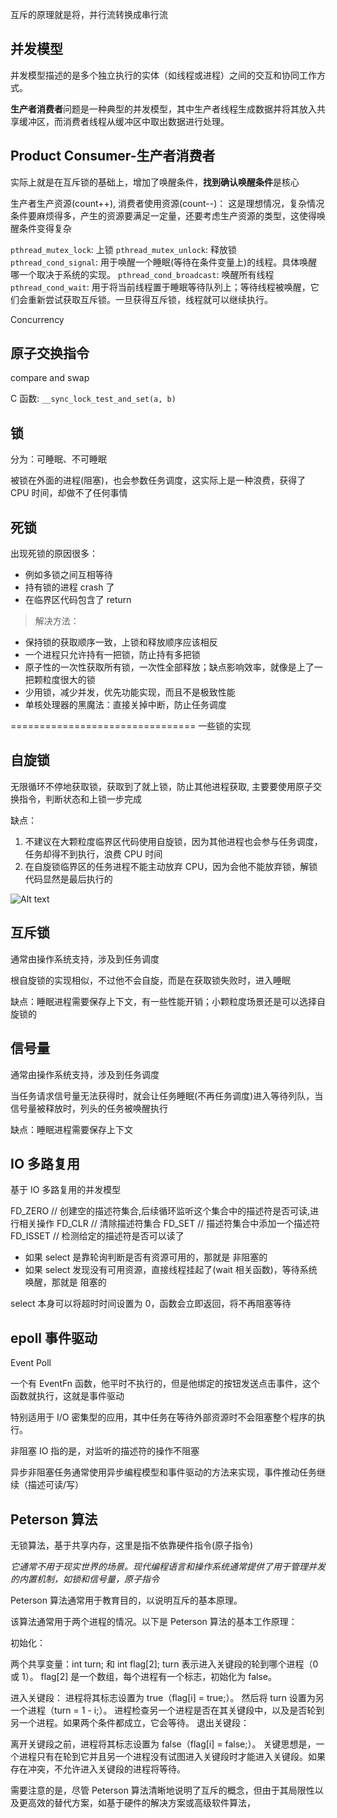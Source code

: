 互斥的原理就是将，并行流转换成串行流

## 并发模型

并发模型描述的是多个独立执行的实体（如线程或进程）之间的交互和协同工作方式。

**生产者消费者**问题是一种典型的并发模型，其中生产者线程生成数据并将其放入共享缓冲区，而消费者线程从缓冲区中取出数据进行处理。

## Product Consumer-生产者消费者

实际上就是在互斥锁的基础上，增加了唤醒条件，**找到确认唤醒条件**是核心

生产者生产资源(count++), 消费者使用资源(count--)：
这是理想情况，复杂情况条件要麻烦得多，产生的资源要满足一定量，还要考虑生产资源的类型，这使得唤醒条件变得复杂

`pthread_mutex_lock`: 上锁
`pthread_mutex_unlock`: 释放锁
`pthread_cond_signal`: 用于唤醒一个睡眠(等待在条件变量上)的线程。具体唤醒哪一个取决于系统的实现。
`pthread_cond_broadcast`: 唤醒所有线程
`pthread_cond_wait`: 用于将当前线程置于睡眠等待队列上；等待线程被唤醒，它们会重新尝试获取互斥锁。一旦获得互斥锁，线程就可以继续执行。

Concurrency

## 原子交换指令

compare and swap

C 函数: `__sync_lock_test_and_set(a, b)`

## 锁

分为：可睡眠、不可睡眠

被锁在外面的进程(阻塞)，也会参数任务调度，这实际上是一种浪费，获得了 CPU 时间，却做不了任何事情

## 死锁

出现死锁的原因很多：

- 例如多锁之间互相等待
- 持有锁的进程 crash 了
- 在临界区代码包含了 return

> 解决方法：

- 保持锁的获取顺序一致，上锁和释放顺序应该相反
- 一个进程只允许持有一把锁，防止持有多把锁
- 原子性的一次性获取所有锁，一次性全部释放；缺点影响效率，就像是上了一把颗粒度很大的锁
- 少用锁，减少并发，优先功能实现，而且不是极致性能
- 单核处理器的黑魔法：直接关掉中断，防止任务调度

================================
一些锁的实现

## 自旋锁

无限循环不停地获取锁，获取到了就上锁，防止其他进程获取, 主要要使用原子交换指令，判断状态和上锁一步完成

缺点：

1. 不建议在大颗粒度临界区代码使用自旋锁，因为其他进程也会参与任务调度，任务却得不到执行，浪费 CPU 时间
2. 在自旋锁临界区的任务进程不能主动放弃 CPU，因为会他不能放弃锁，解锁代码显然是最后执行的

![Alt text](image.png)

## 互斥锁

通常由操作系统支持，涉及到任务调度

根自旋锁的实现相似，不过他不会自旋，而是在获取锁失败时，进入睡眠

缺点：睡眠进程需要保存上下文，有一些性能开销；小颗粒度场景还是可以选择自旋锁的

## 信号量

通常由操作系统支持，涉及到任务调度

当任务请求信号量无法获得时，就会让任务睡眠(不再任务调度)进入等待列队，当信号量被释放时，列头的任务被唤醒执行

缺点：睡眠进程需要保存上下文

## IO 多路复用

基于 IO 多路复用的并发模型

FD_ZERO // 创建空的描述符集合,后续循环监听这个集合中的描述符是否可读,进行相关操作
FD_CLR // 清除描述符集合
FD_SET // 描述符集合中添加一个描述符
FD_ISSET // 检测给定的描述符是否可以读了

- 如果 select 是靠轮询判断是否有资源可用的，那就是 非阻塞的
- 如果 select 发现没有可用资源，直接线程挂起了(wait 相关函数)，等待系统唤醒，那就是 阻塞的

select 本身可以将超时时间设置为 0，函数会立即返回，将不再阻塞等待

## epoll 事件驱动

Event Poll

一个有 EventFn 函数，他平时不执行的，但是他绑定的按钮发送点击事件，这个函数就执行，这就是事件驱动

特别适用于 I/O 密集型的应用，其中任务在等待外部资源时不会阻塞整个程序的执行。

非阻塞 IO 指的是，对监听的描述符的操作不阻塞

异步非阻塞任务通常使用异步编程模型和事件驱动的方法来实现，事件推动任务继续（描述可读/写）

## Peterson 算法

无锁算法，基于共享内存，这里是指不依靠硬件指令(原子指令)

_它通常不用于现实世界的场景。现代编程语言和操作系统通常提供了用于管理并发的内置机制，如锁和信号量，原子指令_

Peterson 算法通常用于教育目的，以说明互斥的基本原理。

该算法通常用于两个进程的情况。以下是 Peterson 算法的基本工作原理：

初始化：

两个共享变量：int turn; 和 int flag[2];
turn 表示进入关键段的轮到哪个进程（0 或 1）。
flag[2] 是一个数组，每个进程有一个标志，初始化为 false。

进入关键段：
进程将其标志设置为 true（flag[i] = true;）。
然后将 turn 设置为另一个进程（turn = 1 - i;）。
进程检查另一个进程是否在其关键段中，以及是否轮到另一个进程。如果两个条件都成立，它会等待。
退出关键段：

离开关键段之前，进程将其标志设置为 false（flag[i] = false;）。
关键思想是，一个进程只有在轮到它并且另一个进程没有试图进入关键段时才能进入关键段。如果存在冲突，不允许进入关键段的进程将等待。

需要注意的是，尽管 Peterson 算法清晰地说明了互斥的概念，但由于其局限性以及更高效的替代方案，如基于硬件的解决方案或高级软件算法，
